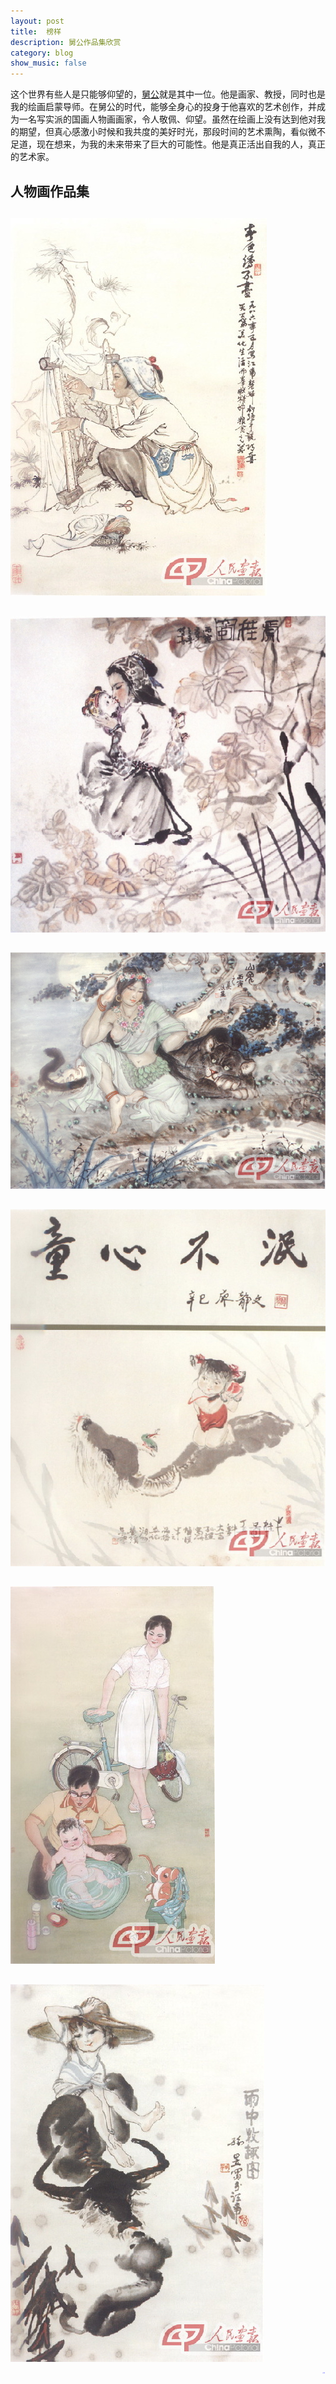 ```yaml
---
layout: post
title:  榜样
description: 舅公作品集欣赏
category: blog
show_music: false
---
```

这个世界有些人是只能够仰望的，[舅公][1]就是其中一位。他是画家、教授，同时也是我的绘画启蒙导师。在舅公的时代，能够全身心的投身于他喜欢的艺术创作，并成为一名写实派的国画人物画画家，令人敬佩、仰望。虽然在绘画上没有达到他对我的期望，但真心感激小时候和我共度的美好时光，那段时间的艺术熏陶，看似微不足道，现在想来，为我的未来带来了巨大的可能性。他是真正活出自我的人，真正的艺术家。

## 人物画作品集
##  
![人物画1](/images/paintings/T1.JPG)

## 
![人物画2](/images/paintings/T2.JPG)

## 
![人物画3](/images/paintings/T3.JPG)

## 
![人物画4](/images/paintings/T4.JPG)

## 
![人物画5](/images/paintings/T5.JPG)

##  
![人物画6](/images/paintings/T6.JPG)

<div style="color:blue;font-size:1px;" align="right">未完待续...</div>

[HZJun]: http://Nh-touch.github.io/  "HZJun"
[1]: https://baike.baidu.com/item/%E5%AD%99%E6%98%8E%E5%8D%8E/4253271

